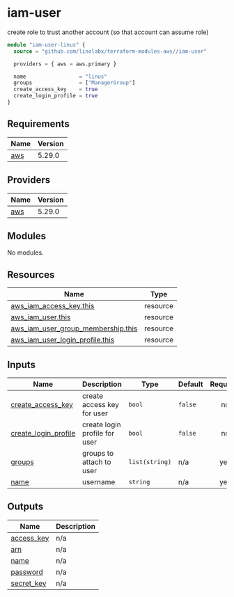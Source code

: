 # iam-user

create role to trust another account (so that account can assume role)

```tf
module "iam-user-linus" {
  source = "github.com/linolabx/terraform-modules-aws//iam-user"

  providers = { aws = aws.primary }

  name                 = "linus"
  groups               = ["ManagerGroup"]
  create_access_key    = true
  create_login_profile = true
}
```

## Requirements

| Name | Version |
|------|---------|
| <a name="requirement_aws"></a> [aws](#requirement\_aws) | 5.29.0 |

## Providers

| Name | Version |
|------|---------|
| <a name="provider_aws"></a> [aws](#provider\_aws) | 5.29.0 |

## Modules

No modules.

## Resources

| Name | Type |
|------|------|
| [aws_iam_access_key.this](https://registry.terraform.io/providers/hashicorp/aws/5.29.0/docs/resources/iam_access_key) | resource |
| [aws_iam_user.this](https://registry.terraform.io/providers/hashicorp/aws/5.29.0/docs/resources/iam_user) | resource |
| [aws_iam_user_group_membership.this](https://registry.terraform.io/providers/hashicorp/aws/5.29.0/docs/resources/iam_user_group_membership) | resource |
| [aws_iam_user_login_profile.this](https://registry.terraform.io/providers/hashicorp/aws/5.29.0/docs/resources/iam_user_login_profile) | resource |

## Inputs

| Name | Description | Type | Default | Required |
|------|-------------|------|---------|:--------:|
| <a name="input_create_access_key"></a> [create\_access\_key](#input\_create\_access\_key) | create access key for user | `bool` | `false` | no |
| <a name="input_create_login_profile"></a> [create\_login\_profile](#input\_create\_login\_profile) | create login profile for user | `bool` | `false` | no |
| <a name="input_groups"></a> [groups](#input\_groups) | groups to attach to user | `list(string)` | n/a | yes |
| <a name="input_name"></a> [name](#input\_name) | username | `string` | n/a | yes |

## Outputs

| Name | Description |
|------|-------------|
| <a name="output_access_key"></a> [access\_key](#output\_access\_key) | n/a |
| <a name="output_arn"></a> [arn](#output\_arn) | n/a |
| <a name="output_name"></a> [name](#output\_name) | n/a |
| <a name="output_password"></a> [password](#output\_password) | n/a |
| <a name="output_secret_key"></a> [secret\_key](#output\_secret\_key) | n/a |
